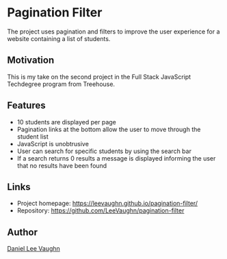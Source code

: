 # Pagination Filter
The project uses pagination and filters to improve the user experience for a website containing a list of students.

## Motivation
This is my take on the second project in the Full Stack JavaScript Techdegree program from Treehouse.

## Features
* 10 students are displayed per page
* Pagination links at the bottom allow the user to move through the student list
* JavaScript is unobtrusive
* User can search for specific students by using the search bar
* If a search returns 0 results a message is displayed informing the user that no results have been found

## Links
* Project homepage: https://leevaughn.github.io/pagination-filter/
* Repository: https://github.com/LeeVaughn/pagination-filter

## Author
[Daniel Lee Vaughn](https://github.com/LeeVaughn)
